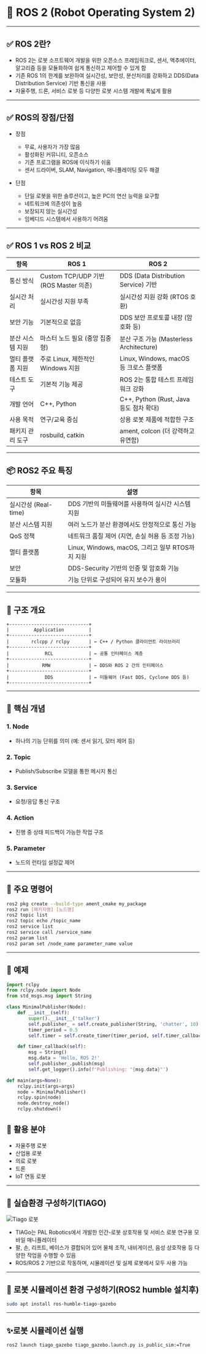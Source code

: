 # 🧮 ROS 2 (Robot Operating System 2)


---

## ✅ ROS 2란?

- ROS 2는 로봇 소프트웨어 개발을 위한 오픈소스 프레임워크로, 센서, 액추에이터, 알고리즘 등을 모듈화하여 쉽게 통신하고 제어할 수 있게 함
- 기존 ROS 1의 한계를 보완하여 실시간성, 보안성, 분산처리를 강화하고 DDS(Data Distribution Service) 기반 통신을 사용
- 자율주행, 드론, 서비스 로봇 등 다양한 로봇 시스템 개발에 폭넓게 활용

---

## ✅ ROS의 장점/단점

- 장점
  - 무료, 사용자가 가장 많음
  - 활성화된 커뮤니티, 오픈소스
  - 기존 프로그램을 ROS에 이식하기 쉬움
  - 센서 드라이버, SLAM, Navigation, 매니퓰레이팅 모두 해결

- 단점
  - 단일 로봇을 위한 솔루션이고, 높은 PC의 연산 능력을 요구함
  - 네트워크에 의존성이 높음
  - 보장되지 않는 실시간성
  - 임베디드 시스템에서 사용하기 어려움

---

## ✅ ROS 1 vs ROS 2 비교

|항목	|ROS 1|	ROS 2|
|----|----|----|
|통신 방식|Custom TCP/UDP 기반 (ROS Master 의존)|	DDS (Data Distribution Service) 기반|
| 실시간 처리|	실시간성 지원 부족|	실시간성 지원 강화 (RTOS 호환)|
| 보안 기능|	기본적으로 없음|	DDS 보안 프로토콜 내장 (암호화 등)|
| 분산 시스템 지원|	마스터 노드 필요 (중앙 집중형)|	분산 구조 가능 (Masterless Architecture)|
| 멀티 플랫폼 지원|	주로 Linux, 제한적인 Windows 지원|	Linux, Windows, macOS 등 크로스 플랫폼|
| 테스트 도구|	기본적 기능 제공|	ROS 2는 통합 테스트 프레임워크 강화|
| 개발 언어|	C++, Python|	C++, Python (Rust, Java 등도 점차 확대)|
| 사용 목적|	연구/교육 중심|	상용 로봇 제품에 적합한 구조|
| 패키지 관리 도구|	rosbuild, catkin|	ament, colcon (더 강력하고 유연함)|

---

## 📦 ROS2 주요 특징

| 항목 | 설명 |
|------|------|
| 실시간성 (Real-time) | DDS 기반의 미들웨어를 사용하여 실시간 시스템 지원 |
| 분산 시스템 지원 | 여러 노드가 분산 환경에서도 안정적으로 통신 가능 |
| QoS 정책 | 네트워크 품질 제어 (지연, 손실 허용 등 조정 가능) |
| 멀티 플랫폼 | Linux, Windows, macOS, 그리고 일부 RTOS까지 지원 |
| 보안 | DDS-Security 기반의 인증 및 암호화 기능 |
| 모듈화 | 기능 단위로 구성되어 유지 보수가 용이 |

---

## 🧱 구조 개요

```
+-----------------------------+
|         Application         |
+-----------------------------+
|        rclcpp / rclpy       | ← C++ / Python 클라이언트 라이브러리
+-----------------------------+
|             RCL             | ← 공통 인터페이스 계층
+-----------------------------+
|            RMW              | ← DDS와 ROS 2 간의 인터페이스
+-----------------------------+
|             DDS             | ← 미들웨어 (Fast DDS, Cyclone DDS 등)
+-----------------------------+
```

---

## 🔗 핵심 개념

### 1. Node
- 하나의 기능 단위를 의미 (예: 센서 읽기, 모터 제어 등)

### 2. Topic
- Publish/Subscribe 모델을 통한 메시지 통신

### 3. Service
- 요청/응답 통신 구조

### 4. Action
- 진행 중 상태 피드백이 가능한 작업 구조

### 5. Parameter
- 노드의 런타임 설정값 제어

---

## 📁 주요 명령어

```bash
ros2 pkg create --build-type ament_cmake my_package
ros2 run [패키지명] [노드명]
ros2 topic list
ros2 topic echo /topic_name
ros2 service list
ros2 service call /service_name
ros2 param list
ros2 param set /node_name parameter_name value
```

---

## 🧪 예제

```python
import rclpy
from rclpy.node import Node
from std_msgs.msg import String

class MinimalPublisher(Node):
    def __init__(self):
        super().__init__('talker')
        self.publisher_ = self.create_publisher(String, 'chatter', 10)
        timer_period = 0.5
        self.timer = self.create_timer(timer_period, self.timer_callback)

    def timer_callback(self):
        msg = String()
        msg.data = 'Hello, ROS 2!'
        self.publisher_.publish(msg)
        self.get_logger().info(f'Publishing: "{msg.data}"')

def main(args=None):
    rclpy.init(args=args)
    node = MinimalPublisher()
    rclpy.spin(node)
    node.destroy_node()
    rclpy.shutdown()
```


## 🧩 활용 분야

- 자율주행 로봇
- 산업용 로봇
- 의료 로봇
- 드론
- IoT 연동 로봇

---

## 🎈 실습환경 구성하기(TIAGO)

![Tiago 로봇](./image.png)

- TIAGo는 PAL Robotics에서 개발한 인간-로봇 상호작용 및 서비스 로봇 연구용 모바일 매니퓰레이터
- 팔, 손, 리프트, 베이스가 결합되어 있어 물체 조작, 내비게이션, 음성 상호작용 등 다양한 작업을 수행할 수 있음
- ROS/ROS 2 기반으로 작동하며, 시뮬레이션 및 실제 로봇에서 모두 사용 가능
---

## 🧨 로봇 시뮬레이션 환경 구성하기(ROS2 humble 설치후)

```bash
sudo apt install ros-humble-tiago-gazebo
```
---
## ✨로봇 시뮬레이션 실행

```bash 
ros2 launch tiago_gazebo tiago_gazebo.launch.py is_public_sim:=True
```